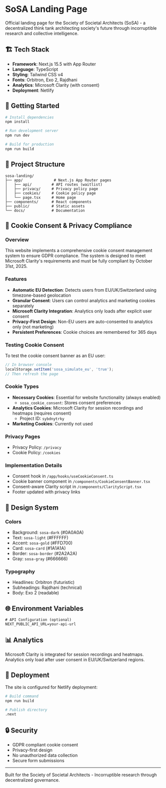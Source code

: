 # SoSA Landing Page

Official landing page for the Society of Societal Architects (SoSA) - a decentralized think tank architecting society's future through incorruptible research and collective intelligence.

## 🏗️ Tech Stack

- **Framework**: Next.js 15.5 with App Router
- **Language**: TypeScript
- **Styling**: Tailwind CSS v4
- **Fonts**: Orbitron, Exo 2, Rajdhani
- **Analytics**: Microsoft Clarity (with consent)
- **Deployment**: Netlify

## 🚀 Getting Started

```bash
# Install dependencies
npm install

# Run development server
npm run dev

# Build for production
npm run build
```

## 📁 Project Structure

```
sosa-landing/
├── app/              # Next.js App Router pages
│   ├── api/         # API routes (waitlist)
│   ├── privacy/     # Privacy policy page
│   ├── cookies/     # Cookie policy page
│   └── page.tsx     # Home page
├── components/      # React components
├── public/          # Static assets
└── docs/            # Documentation
```

## 🍪 Cookie Consent & Privacy Compliance

### Overview
This website implements a comprehensive cookie consent management system to ensure GDPR compliance. The system is designed to meet Microsoft Clarity's requirements and must be fully compliant by October 31st, 2025.

### Features
- **Automatic EU Detection**: Detects users from EU/UK/Switzerland using timezone-based geolocation
- **Granular Consent**: Users can control analytics and marketing cookies separately
- **Microsoft Clarity Integration**: Analytics only loads after explicit user consent
- **Privacy-First Design**: Non-EU users are auto-consented to analytics only (not marketing)
- **Persistent Preferences**: Cookie choices are remembered for 365 days

### Testing Cookie Consent
To test the cookie consent banner as an EU user:
```javascript
// In browser console
localStorage.setItem('sosa_simulate_eu', 'true');
// Then refresh the page
```

### Cookie Types
- **Necessary Cookies**: Essential for website functionality (always enabled)
  - `sosa_cookie_consent`: Stores consent preferences
- **Analytics Cookies**: Microsoft Clarity for session recordings and heatmaps (requires consent)
  - Project ID: `sybdnytrky`
- **Marketing Cookies**: Currently not used

### Privacy Pages
- Privacy Policy: `/privacy`
- Cookie Policy: `/cookies`

### Implementation Details
- Consent hook in `/app/hooks/useCookieConsent.ts`
- Cookie banner component in `/components/CookieConsentBanner.tsx`
- Consent-aware Clarity script in `/components/ClarityScript.tsx`
- Footer updated with privacy links

## 🎨 Design System

### Colors
- Background: `sosa-dark` (#0A0A0A)
- Text: `sosa-light` (#FFFFFF)
- Accent: `sosa-gold` (#FFD700)
- Card: `sosa-card` (#1A1A1A)
- Border: `sosa-border` (#2A2A2A)
- Gray: `sosa-gray` (#666666)

### Typography
- Headlines: Orbitron (futuristic)
- Subheadings: Rajdhani (technical)
- Body: Exo 2 (readable)

## 🌐 Environment Variables

```env
# API Configuration (optional)
NEXT_PUBLIC_API_URL=your-api-url
```

## 📊 Analytics

Microsoft Clarity is integrated for session recordings and heatmaps. Analytics only load after user consent in EU/UK/Switzerland regions.

## 🚢 Deployment

The site is configured for Netlify deployment:

```bash
# Build command
npm run build

# Publish directory
.next
```

## 🔒 Security

- GDPR compliant cookie consent
- Privacy-first design
- No unauthorized data collection
- Secure form submissions

---

Built for the Society of Societal Architects - Incorruptible research through decentralized governance.